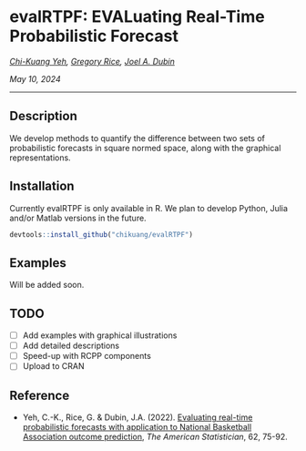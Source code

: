 # evalRTPF: EVALuating Real-Time Probabilistic Forecast

*[Chi-Kuang Yeh](https://chikuang.github.io/), [Gregory Rice](https://uwaterloo.ca/statistics-and-actuarial-science/profiles/greg-rice), [Joel A. Dubin](https://uwaterloo.ca/statistics-and-actuarial-science/profiles/joel-dubin)*

*May 10, 2024*

---

## Description

We develop methods to quantify the difference between two sets of probabilistic forecasts in square normed space, along with the graphical representations.

## Installation

Currently evalRTPF is only available in R. We plan to develop Python, Julia and/or Matlab versions in the future.

```r
devtools::install_github("chikuang/evalRTPF")
```

## Examples

Will be added soon.

## TODO
+ [ ] Add examples with graphical illustrations
+ [ ] Add detailed descriptions
+ [ ] Speed-up with RCPP components
+ [ ] Upload to CRAN

## Reference 

* Yeh, C.-K., Rice, G. & Dubin, J.A. (2022). [Evaluating real-time probabilistic forecasts with application to National Basketball Association outcome prediction](https://www.tandfonline.com/doi/abs/10.1080/00031305.2021.1967781?journalCode=utas20), *The American Statistician*, 62, 75-92. 
